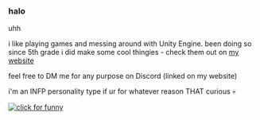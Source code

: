 ### halo
uhh

i like playing games and messing around with Unity Engine. been doing so since 5th grade
i did make some cool thingies - check them out on [my website](https://toewrlefence.com)

feel free to DM me for any purpose on Discord (linked on my website)

i'm an INFP personality type if ur for whatever reason THAT curious :skull:

[![click for funny](https://files.catbox.moe/3lecj0.JPG)](https://files.catbox.moe/ujvodq.mp4)

<!--
**rmfandyplayz/rmfandyplayz** is a ✨ _special_ ✨ repository because its `README.md` (this file) appears on your GitHub profile.

Here are some ideas to get you started:

- 🔭 I’m currently working on ...
- 🌱 I’m currently learning ...
- 👯 I’m looking to collaborate on ...
- 🤔 I’m looking for help with ...
- 💬 Ask me about ...
- 📫 How to reach me: ...
- 😄 Pronouns: ...
- ⚡ Fun fact: ...
-->
